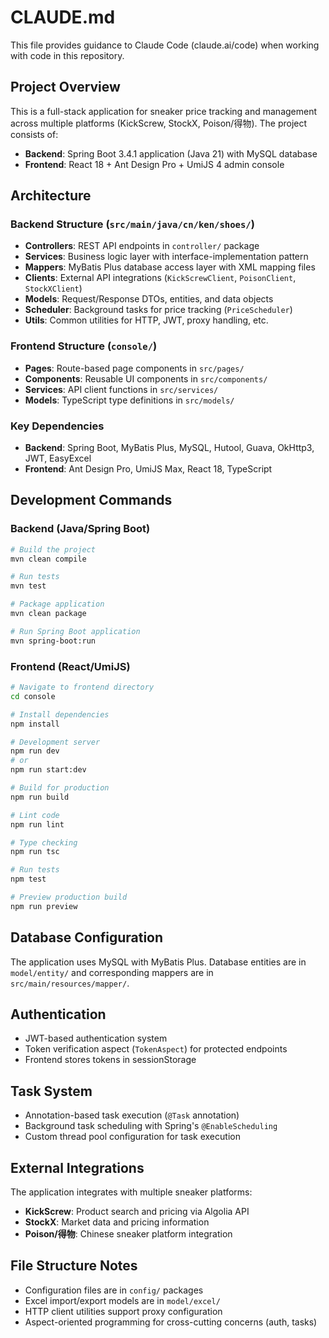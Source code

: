 # CLAUDE.md

This file provides guidance to Claude Code (claude.ai/code) when working with code in this repository.

## Project Overview

This is a full-stack application for sneaker price tracking and management across multiple platforms (KickScrew, StockX, Poison/得物). The project consists of:

- **Backend**: Spring Boot 3.4.1 application (Java 21) with MySQL database
- **Frontend**: React 18 + Ant Design Pro + UmiJS 4 admin console

## Architecture

### Backend Structure (`src/main/java/cn/ken/shoes/`)
- **Controllers**: REST API endpoints in `controller/` package
- **Services**: Business logic layer with interface-implementation pattern
- **Mappers**: MyBatis Plus database access layer with XML mapping files
- **Clients**: External API integrations (`KickScrewClient`, `PoisonClient`, `StockXClient`)
- **Models**: Request/Response DTOs, entities, and data objects
- **Scheduler**: Background tasks for price tracking (`PriceScheduler`)
- **Utils**: Common utilities for HTTP, JWT, proxy handling, etc.

### Frontend Structure (`console/`)
- **Pages**: Route-based page components in `src/pages/`
- **Components**: Reusable UI components in `src/components/`
- **Services**: API client functions in `src/services/`
- **Models**: TypeScript type definitions in `src/models/`

### Key Dependencies
- **Backend**: Spring Boot, MyBatis Plus, MySQL, Hutool, Guava, OkHttp3, JWT, EasyExcel
- **Frontend**: Ant Design Pro, UmiJS Max, React 18, TypeScript

## Development Commands

### Backend (Java/Spring Boot)
```bash
# Build the project
mvn clean compile

# Run tests
mvn test

# Package application
mvn clean package

# Run Spring Boot application
mvn spring-boot:run
```

### Frontend (React/UmiJS)
```bash
# Navigate to frontend directory
cd console

# Install dependencies
npm install

# Development server
npm run dev
# or
npm run start:dev

# Build for production
npm run build

# Lint code
npm run lint

# Type checking
npm run tsc

# Run tests
npm test

# Preview production build
npm run preview
```

## Database Configuration

The application uses MySQL with MyBatis Plus. Database entities are in `model/entity/` and corresponding mappers are in `src/main/resources/mapper/`.

## Authentication

- JWT-based authentication system
- Token verification aspect (`TokenAspect`) for protected endpoints
- Frontend stores tokens in sessionStorage

## Task System

- Annotation-based task execution (`@Task` annotation)
- Background task scheduling with Spring's `@EnableScheduling`
- Custom thread pool configuration for task execution

## External Integrations

The application integrates with multiple sneaker platforms:
- **KickScrew**: Product search and pricing via Algolia API
- **StockX**: Market data and pricing information  
- **Poison/得物**: Chinese sneaker platform integration

## File Structure Notes

- Configuration files are in `config/` packages
- Excel import/export models are in `model/excel/`
- HTTP client utilities support proxy configuration
- Aspect-oriented programming for cross-cutting concerns (auth, tasks)